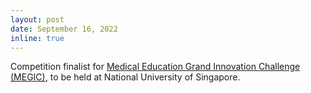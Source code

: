 ```yaml
---
layout: post
date: September 16, 2022
inline: true
---
```


Competition finalist for <a href="https://medicine.nus.edu.sg/megic/index.html">Medical Education Grand Innovation Challenge (MEGIC)</a>, to be held at National University of Singapore.
